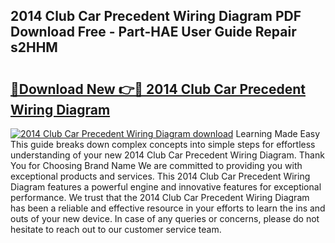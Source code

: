 ## 2014 Club Car Precedent Wiring Diagram PDF Download Free - Part-HAE User Guide Repair s2HHM

# <h2><a href="http://dficmx.blite.top/?on=2014+Club+Car+Precedent+Wiring+Diagram">🔗Download New 👉🔴 2014 Club Car Precedent Wiring Diagram</a></h2>

[![2014 Club Car Precedent Wiring Diagram download](https://i.imgur.com/lujVjoI.png)](http://dficmx.blite.top/?on=2014+Club+Car+Precedent+Wiring+Diagram)
Learning Made Easy This guide breaks down complex concepts into simple steps for effortless understanding of your new 2014 Club Car Precedent Wiring Diagram. Thank You for Choosing Brand Name We are committed to providing you with exceptional products and services. This 2014 Club Car Precedent Wiring Diagram features a powerful engine and innovative features for exceptional performance. We trust that the 2014 Club Car Precedent Wiring Diagram has been a reliable and effective resource in your efforts to learn the ins and outs of your new device. In case of any queries or concerns, please do not hesitate to reach out to our customer service team.
